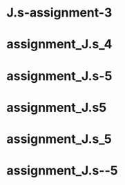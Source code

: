 # J.s-assignment-3
# assignment_J.s_4
# assignment_J.s-5
# assignment_J.s5
# assignment_J.s_5
# assignment_J.s--5
